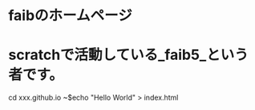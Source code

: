 <!DOCTYPE html>
<html>
<body>
<h1>faibのホームページ</h1>
</body>
</html>
<!DOCTYPE html>
<html>
<body>
<h1>scratchで活動している_faib5_という者です。</h1>
</body>
</html>
cd xxx.github.io
~$echo "Hello World" > index.html
